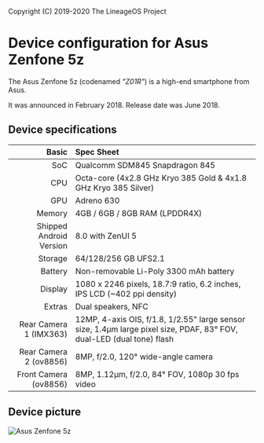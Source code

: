 Copyright (C) 2019-2020 The LineageOS Project

Device configuration for Asus Zenfone 5z
=========================================

The Asus Zenfone 5z (codenamed _"Z01R"_) is a high-end smartphone from Asus.

It was announced in February 2018. Release date was June 2018.

## Device specifications

Basic   | Spec Sheet
-------:|:-------------------------
SoC     | Qualcomm SDM845 Snapdragon 845
CPU     | Octa-core (4x2.8 GHz Kryo 385 Gold & 4x1.8 GHz Kryo 385 Silver)
GPU     | Adreno 630
Memory  | 4GB / 6GB / 8GB RAM (LPDDR4X)
Shipped Android Version | 8.0 with ZenUI 5
Storage | 64/128/256 GB UFS2.1
Battery | Non-removable Li-Poly 3300 mAh battery
Display | 1080 x 2246 pixels, 18.7:9 ratio, 6.2 inches, IPS LCD (~402 ppi density)
Extras  | Dual speakers, NFC
Rear Camera 1 (IMX363) | 12MP, 4-axis OIS, f/1.8, 1/2.55" large sensor size, 1.4µm large pixel size, PDAF, 83° FOV, dual-LED (dual tone) flash
Rear Camera 2 (ov8856) | 8MP, f/2.0, 120° wide-angle camera
Front Camera (ov8856) | 8MP, 1.12µm, f/2.0, 84° FOV, 1080p 30 fps video

## Device picture

![Asus Zenfone 5z](https://i.imgur.com/SL8yhBe.jpg "Asus Zenfone 5z in Midnight Blue")
